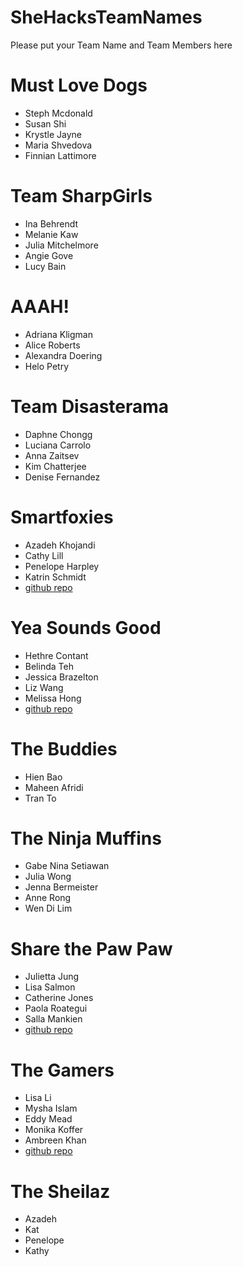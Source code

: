 SheHacksTeamNames
=================

Please put your Team Name and Team Members here

# Must Love Dogs
* Steph Mcdonald
* Susan Shi
* Krystle Jayne
* Maria Shvedova
* Finnian Lattimore

# Team SharpGirls
* Ina Behrendt
* Melanie Kaw
* Julia Mitchelmore
* Angie Gove
* Lucy Bain

# AAAH!
* Adriana Kligman
* Alice Roberts
* Alexandra Doering
* Helo Petry

# Team Disasterama
* Daphne Chongg
* Luciana Carrolo
* Anna Zaitsev
* Kim Chatterjee
* Denise Fernandez  

# Smartfoxies 
* Azadeh Khojandi
* Cathy Lill
* Penelope Harpley
* Katrin Schmidt
* [github repo](https://github.com/azadehkhojandi/bookloverz)


# Yea Sounds Good
* Hethre Contant
* Belinda Teh
* Jessica Brazelton
* Liz Wang
* Melissa Hong
* [github repo](https://github.com/hethre/yeasoundsgood)

# The Buddies
* Hien Bao
* Maheen Afridi
* Tran To

# The Ninja Muffins
* Gabe Nina Setiawan
* Julia Wong
* Jenna Bermeister
* Anne Rong
* Wen Di Lim

# Share the Paw Paw
* Julietta Jung
* Lisa Salmon
* Catherine Jones
* Paola Roategui
* Salla Mankien
* [github repo](https://github.com/jullietta/sharethepawpaw)

# The Gamers
* Lisa Li
* Mysha Islam
* Eddy Mead
* Monika Koffer
* Ambreen Khan
* [github repo](https://github.com/wilddamon/saru-no-shima)

# The Sheilaz
* Azadeh
* Kat
* Penelope
* Kathy
